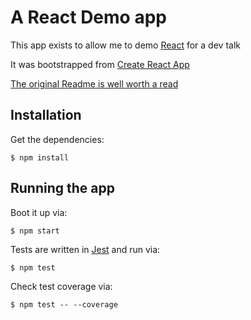# A React Demo app

This app exists to allow me to demo [React](https://facebook.github.io/react/) for a dev talk

It was bootstrapped from [Create React App](https://github.com/facebookincubator/create-react-app)

[The original Readme is well worth a read](README-CREATE-REACT-APP.md)

## Installation

Get the dependencies:

```
$ npm install
```

## Running the app

Boot it up via:

```
$ npm start
```

Tests are written in [Jest](https://facebook.github.io/jest/) and run via:

```
$ npm test
```

Check test coverage via:

```
$ npm test -- --coverage
```
